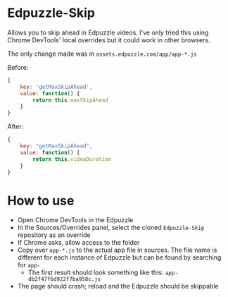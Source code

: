 # Edpuzzle-Skip
Allows you to skip ahead in Edpuzzle videos. I've only tried this using Chrome DevTools' local overrides but it could work in other browsers.

The only change made was in `assets.edpuzzle.com/app/app-*.js`

Before:
```javascript
{
    key: 'getMaxSkipAhead',
    value: function() {
        return this.maxSkipAhead
    }
}
```

After:
```javascript
{
    key: "getMaxSkipAhead",
    value: function() {
        return this.videoDuration
    }
}
```

# How to use
- Open Chrome DevTools in the Edpuzzle
- In the Sources/Overrides panel, select the cloned `Edpuzzle-Skip` repository as an override
- If Chrome asks, allow access to the folder
- Copy over `app-*.js` to the actual app file in sources. The file name is different for each instance of Edpuzzle but can be found by searching for `app-`
    - The first result should look something like this: `app-db2f47f6d922f7ba958c.js`
- The page should crash; reload and the Edpuzzle should be skippable
